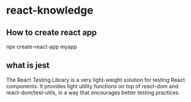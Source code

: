 # react-knowledge

## How to create react app

  npx create-react-app myapp


## what is jest
  The React Testing Library is a very light-weight solution for testing React components. It provides light utility functions on top of react-dom and react-dom/test-utils, in a way that encourages better testing practices.
